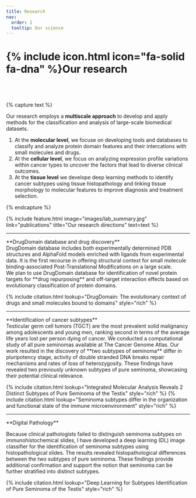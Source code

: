 ```yaml
---
title: Research
nav:
  order: 1
  tooltip: Our science
---
```


# {% include icon.html icon="fa-solid fa-dna" %}Our research
## <br>


{% capture text %}

Our research employs a **multiscale approach** to develop and apply methods for the classification and analysis of large-scale biomedical datasets. </br>

1. At the **molecular level**, we focuse on developing tools and databases to classify and analyze protein domain features and their intercations with small molecules and drugs.
2. At the **cellular level**, we focus on analyzing expression profile variations within cancer types to uncover the factors that lead to diverse clinical outcomes.
3. At the **tissue level** we develope deep learning methods to identify cancer subtypes using tissue histopathology and linking tissue morphology to molecular features to improve diagnosis and treatment selection.

{% endcapture %}

{%
  include feature.html
  image="images/lab_summary.jpg"
  link="publications"
  title="Our research directions"
  text=text
%}

<hr>
**DrugDomain database and drug discovery** <br>
DrugDomain database includes both experimentally determined PDB structures and AlphaFold models enriched with ligands from experimental data. It is the first recourse in offering structural context for small molecule binding-associated Post-Translational Modifications on a large scale. <br>
We plan to use DrugDomain database for identification of novel protein targets for **drug repurposing** and off-target interaction effects based on evolutionary classification of protein domains.

{% include citation.html lookup="DrugDomain: The evolutionary context of drugs and small molecules bound to domains" style="rich" %}

<hr>
**Identification of cancer subtypes** <br>
Testicular germ cell tumors (TGCT) are the most prevalent solid malignancy among adolescents and young men, ranking second in terms of the average life years lost per person dying of cancer. We conducted a computational study of all pure seminomas available at The Cancer Genome Atlas. Our work resulted in the discovery of **two subtypes of seminoma** differ in pluripotency stage, activity of double stranded DNA breaks repair mechanisms and rates of loss of heterozygosity. These findings have revealed two previously unknown subtypes of pure seminoma, showcasing their potential clinical relevance.

{% include citation.html lookup="Integrated Molecular Analysis Reveals 2 Distinct Subtypes of Pure Seminoma of the Testis" style="rich" %}
{% include citation.html lookup="Seminoma subtypes differ in the organization and functional state of the immune microenvironment" style="rich" %}

<hr>
**Digital Pathology**

Because clinical pathologists failed to distinguish seminoma subtypes on immunohistochemical slides, I have developed a deep learning (DL) image classifier for the identification of seminoma subtypes using histopathological slides. The results revealed histopathological differences between the two subtypes of pure seminoma. These findings provide additional confirmation and support the notion that seminoma can be further stratified into distinct subtypes.

{% include citation.html lookup="Deep Learning for Subtypes Identification of Pure Seminoma of the Testis" style="rich" %}
